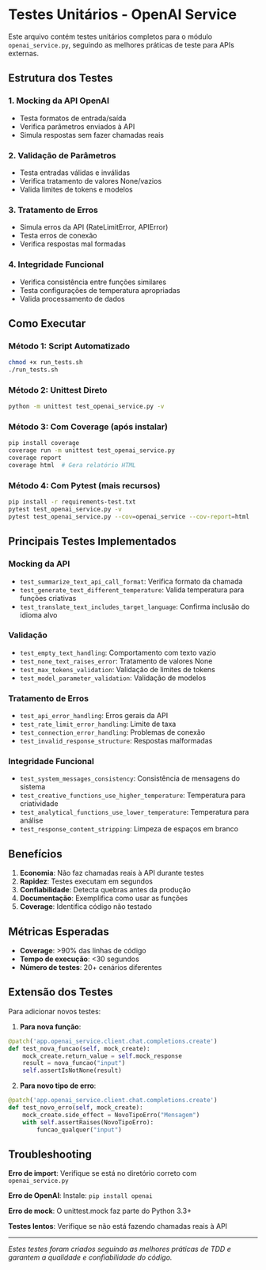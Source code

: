 # Testes Unitários - OpenAI Service

Este arquivo contém testes unitários completos para o módulo `openai_service.py`, seguindo as melhores práticas de teste para APIs externas.

## Estrutura dos Testes

### 1. **Mocking da API OpenAI**
- Testa formatos de entrada/saída
- Verifica parâmetros enviados à API
- Simula respostas sem fazer chamadas reais

### 2. **Validação de Parâmetros**
- Testa entradas válidas e inválidas
- Verifica tratamento de valores None/vazios
- Valida limites de tokens e modelos

### 3. **Tratamento de Erros**
- Simula erros da API (RateLimitError, APIError)
- Testa erros de conexão
- Verifica respostas mal formadas

### 4. **Integridade Funcional**
- Verifica consistência entre funções similares
- Testa configurações de temperatura apropriadas
- Valida processamento de dados

## Como Executar

### Método 1: Script Automatizado
```bash
chmod +x run_tests.sh
./run_tests.sh
```

### Método 2: Unittest Direto
```bash
python -m unittest test_openai_service.py -v
```

### Método 3: Com Coverage (após instalar)
```bash
pip install coverage
coverage run -m unittest test_openai_service.py
coverage report
coverage html  # Gera relatório HTML
```

### Método 4: Com Pytest (mais recursos)
```bash
pip install -r requirements-test.txt
pytest test_openai_service.py -v
pytest test_openai_service.py --cov=openai_service --cov-report=html
```

## Principais Testes Implementados

### Mocking da API
- `test_summarize_text_api_call_format`: Verifica formato da chamada
- `test_generate_text_different_temperature`: Valida temperatura para funções criativas
- `test_translate_text_includes_target_language`: Confirma inclusão do idioma alvo

### Validação
- `test_empty_text_handling`: Comportamento com texto vazio
- `test_none_text_raises_error`: Tratamento de valores None
- `test_max_tokens_validation`: Validação de limites de tokens
- `test_model_parameter_validation`: Validação de modelos

### Tratamento de Erros
- `test_api_error_handling`: Erros gerais da API
- `test_rate_limit_error_handling`: Limite de taxa
- `test_connection_error_handling`: Problemas de conexão
- `test_invalid_response_structure`: Respostas malformadas

### Integridade Funcional
- `test_system_messages_consistency`: Consistência de mensagens do sistema
- `test_creative_functions_use_higher_temperature`: Temperatura para criatividade
- `test_analytical_functions_use_lower_temperature`: Temperatura para análise
- `test_response_content_stripping`: Limpeza de espaços em branco

## Benefícios

1. **Economia**: Não faz chamadas reais à API durante testes
2. **Rapidez**: Testes executam em segundos
3. **Confiabilidade**: Detecta quebras antes da produção
4. **Documentação**: Exemplifica como usar as funções
5. **Coverage**: Identifica código não testado

## Métricas Esperadas

- **Coverage**: >90% das linhas de código
- **Tempo de execução**: <30 segundos
- **Número de testes**: 20+ cenários diferentes

## Extensão dos Testes

Para adicionar novos testes:

1. **Para nova função**:
```python
@patch('app.openai_service.client.chat.completions.create')
def test_nova_funcao(self, mock_create):
    mock_create.return_value = self.mock_response
    result = nova_funcao("input")
    self.assertIsNotNone(result)
```

2. **Para novo tipo de erro**:
```python
@patch('app.openai_service.client.chat.completions.create')
def test_novo_erro(self, mock_create):
    mock_create.side_effect = NovoTipoErro("Mensagem")
    with self.assertRaises(NovoTipoErro):
        funcao_qualquer("input")
```

## Troubleshooting

**Erro de import**: Verifique se está no diretório correto com `openai_service.py`

**Erro de OpenAI**: Instale: `pip install openai`

**Erro de mock**: O unittest.mock faz parte do Python 3.3+

**Testes lentos**: Verifique se não está fazendo chamadas reais à API

---

*Estes testes foram criados seguindo as melhores práticas de TDD e garantem a qualidade e confiabilidade do código.*
